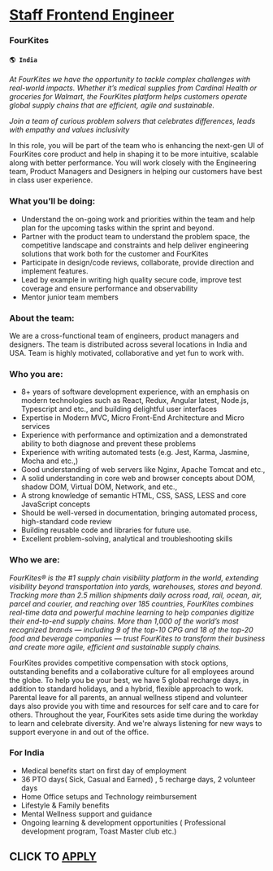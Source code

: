 # [Staff Frontend Engineer](https://www.remotewlb.com/apply/staff-frontend-engineer-75440)  
### FourKites  
#### `🌎 India`  

_At FourKites we have the opportunity to tackle complex challenges with real-world impacts. Whether it’s medical supplies from Cardinal Health or groceries for Walmart, the FourKites platform helps customers operate global supply chains that are efficient, agile and sustainable._

 _Join a team of curious problem solvers that celebrates differences, leads with empathy and values inclusivity_

In this role, you will be part of the team who is enhancing the next-gen UI of FourKites core product and help in shaping it to be more intuitive, scalable along with better performance. You will work closely with the Engineering team, Product Managers and Designers in helping our customers have best in class user experience.

### What you’ll be doing:

  * Understand the on-going work and priorities within the team and help plan for the upcoming tasks within the sprint and beyond.
  * Partner with the product team to understand the problem space, the competitive landscape and constraints and help deliver engineering solutions that work both for the customer and FourKites
  * Participate in design/code reviews, collaborate, provide direction and implement features.
  * Lead by example in writing high quality secure code, improve test coverage and ensure performance and observability
  * Mentor junior team members

### About the team:

We are a cross-functional team of engineers, product managers and designers. The team is distributed across several locations in India and USA. Team is highly motivated, collaborative and yet fun to work with.

### Who you are:

  * 8+ years of software development experience, with an emphasis on modern technologies such as React, Redux, Angular latest, Node.js, Typescript and etc., and building delightful user interfaces
  * Expertise in Modern MVC, Micro Front-End Architecture and Micro services
  * Experience with performance and optimization and a demonstrated ability to both diagnose and prevent these problems
  * Experience with writing automated tests (e.g. Jest, Karma, Jasmine, Mocha and etc.,)
  * Good understanding of web servers like Nginx, Apache Tomcat and etc.,
  * A solid understanding in core web and browser concepts about DOM, shadow DOM, Virtual DOM, Network, and etc.,
  * A strong knowledge of semantic HTML, CSS, SASS, LESS and core JavaScript concepts
  * Should be well-versed in documentation, bringing automated process, high-standard code review
  * Building reusable code and libraries for future use.
  * Excellent problem-solving, analytical and troubleshooting skills

### Who we are:

 _FourKites® is the #1 supply chain visibility platform in the world, extending visibility beyond transportation into yards, warehouses, stores and beyond. Tracking more than 2.5 million shipments daily across road, rail, ocean, air, parcel and courier, and reaching over 185 countries, FourKites combines real-time data and powerful machine learning to help companies digitize their end-to-end supply chains. More than 1,000 of the world’s most recognized brands — including 9 of the top-10 CPG and 18 of the top-20 food and beverage companies — trust FourKites to transform their business and create more agile, efficient and sustainable supply chains._

FourKites provides competitive compensation with stock options, outstanding benefits and a collaborative culture for all employees around the globe. To help you be your best, we have 5 global recharge days, in addition to standard holidays, and a hybrid, flexible approach to work. Parental leave for all parents, an annual wellness stipend and volunteer days also provide you with time and resources for self care and to care for others. Throughout the year, FourKites sets aside time during the workday to learn and celebrate diversity. And we're always listening for new ways to support everyone in and out of the office.

### For India

  * Medical benefits start on first day of employment
  * 36 PTO days( Sick, Casual and Earned) , 5 recharge days, 2 volunteer days 
  * Home Office setups and Technology reimbursement
  * Lifestyle & Family benefits 
  * Mental Wellness support and guidance 
  * Ongoing learning & development opportunities ( Professional development program, Toast Master club etc.)

  
## CLICK TO [APPLY](https://www.remotewlb.com/apply/staff-frontend-engineer-75440)

